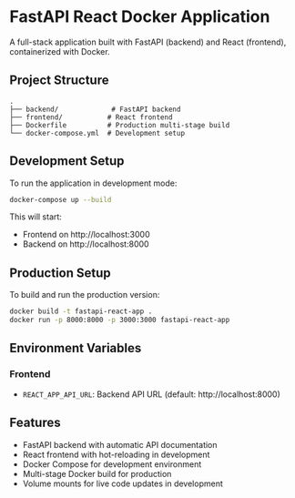 # FastAPI React Docker Application

A full-stack application built with FastAPI (backend) and React (frontend), containerized with Docker.

## Project Structure

```
.
├── backend/             # FastAPI backend
├── frontend/           # React frontend
├── Dockerfile          # Production multi-stage build
└── docker-compose.yml  # Development setup
```

## Development Setup

To run the application in development mode:

```bash
docker-compose up --build
```

This will start:
- Frontend on http://localhost:3000
- Backend on http://localhost:8000

## Production Setup

To build and run the production version:

```bash
docker build -t fastapi-react-app .
docker run -p 8000:8000 -p 3000:3000 fastapi-react-app
```

## Environment Variables

### Frontend
- `REACT_APP_API_URL`: Backend API URL (default: http://localhost:8000)

## Features

- FastAPI backend with automatic API documentation
- React frontend with hot-reloading in development
- Docker Compose for development environment
- Multi-stage Docker build for production
- Volume mounts for live code updates in development